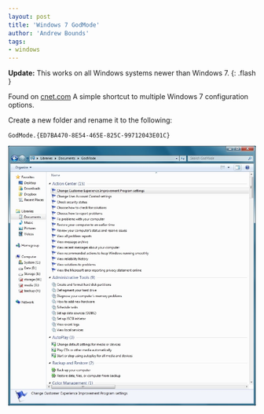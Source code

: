 ```yaml
---
layout: post
title: 'Windows 7 GodMode'
author: 'Andrew Bounds'
tags:
- windows
---
```


**Update:** This works on all Windows systems newer than Windows 7.
{: .flash }

Found on
[cnet.com](http://news.cnet.com/8301-13860_3-10423985-56.html?tag=mncol)
A simple shortcut to multiple Windows 7 configuration options.

Create a new folder and rename it to the following:

    GodMode.{ED7BA470-8E54-465E-825C-99712043E01C}

![godmode](/assets/img/godmode.png)
